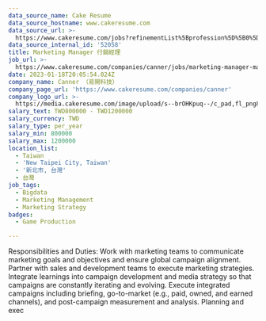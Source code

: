 ```yaml
---
data_source_name: Cake Resume
data_source_hostname: www.cakeresume.com
data_source_url: >-
  https://www.cakeresume.com/jobs?refinementList%5Bprofession%5D%5B0%5D=game-production&range%5Bsalary_range%5D%5Bmin%5D=1000000
data_source_internal_id: '52058'
title: Marketing Manager 行銷經理
job_url: >-
  https://www.cakeresume.com/companies/canner/jobs/marketing-manager-marketing-manager-5b87c9
date: 2023-01-18T20:05:54.024Z
company_name: Canner （易開科技）
company_page_url: 'https://www.cakeresume.com/companies/canner'
company_logo_url: >-
  https://media.cakeresume.com/image/upload/s--brOHKpuq--/c_pad,fl_png8,h_200,w_200/v1669620599/a9pdqmlixexb8vsy7lux.png
salary_text: TWD800000 - TWD1200000
salary_currency: TWD
salary_type: per_year
salary_min: 800000
salary_max: 1200000
location_list:
  - Taiwan
  - 'New Taipei City, Taiwan'
  - '新北市, 台灣'
  - 台灣
job_tags:
  - Bigdata
  - Marketing Management
  - Marketing Strategy
badges:
  - Game Production

---
```


Responsibilities and Duties: Work with marketing teams to communicate marketing goals and objectives and ensure global campaign alignment. Partner with sales and development teams to execute marketing strategies. Integrate learnings into campaign development and media strategy so that campaigns are constantly iterating and evolving. Execute integrated campaigns including briefing, go-to-market (e.g., paid, owned, and earned channels), and post-campaign measurement and analysis. Planning and exec